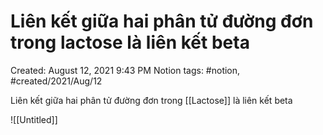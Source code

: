 # Liên kết giữa hai phân tử đường đơn trong lactose là liên kết beta

Created: August 12, 2021 9:43 PM
Notion tags: #notion, #created/2021/Aug/12

Liên kết giữa hai phân tử đường đơn trong [[Lactose]] là liên kết beta

![[Untitled]]